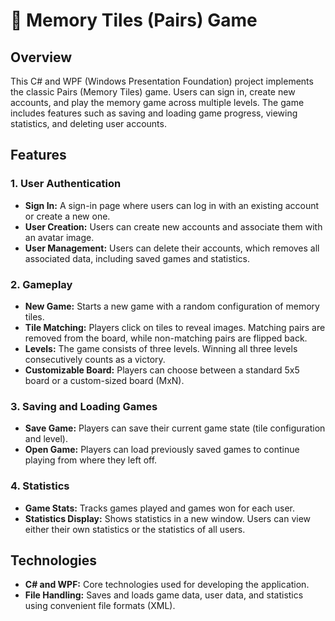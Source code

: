 # 🧠 Memory Tiles (Pairs) Game

## Overview
This C# and WPF (Windows Presentation Foundation) project implements the classic Pairs (Memory Tiles) game. Users can sign in, create new accounts, and play the memory game across multiple levels. The game includes features such as saving and loading game progress, viewing statistics, and deleting user accounts.

## Features
### 1. **User Authentication**
   - **Sign In:** A sign-in page where users can log in with an existing account or create a new one.
   - **User Creation:** Users can create new accounts and associate them with an avatar image.
   - **User Management:** Users can delete their accounts, which removes all associated data, including saved games and statistics.

### 2. **Gameplay**
   - **New Game:** Starts a new game with a random configuration of memory tiles.
   - **Tile Matching:** Players click on tiles to reveal images. Matching pairs are removed from the board, while non-matching pairs are flipped back.
   - **Levels:** The game consists of three levels. Winning all three levels consecutively counts as a victory.
   - **Customizable Board:** Players can choose between a standard 5x5 board or a custom-sized board (MxN).

### 3. **Saving and Loading Games**
   - **Save Game:** Players can save their current game state (tile configuration and level).
   - **Open Game:** Players can load previously saved games to continue playing from where they left off.

### 4. **Statistics**
   - **Game Stats:** Tracks games played and games won for each user.
   - **Statistics Display:** Shows statistics in a new window. Users can view either their own statistics or the statistics of all users.

## Technologies
- **C# and WPF:** Core technologies used for developing the application.
- **File Handling:** Saves and loads game data, user data, and statistics using convenient file formats (XML).
